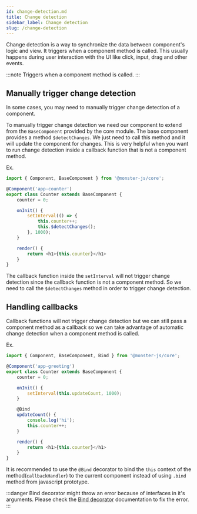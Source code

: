 ```yaml
---
id: change-detection.md
title: Change detection
sidebar_label: Change detection
slug: /change-detection
---
```


Change detection is a way to synchronize the data between component's logic and view.
It triggers when a component method is called.
This usually happens during user interaction with the UI like click, input, drag and other events.

:::note
Triggers when a component method is called.
:::

## Manually trigger change detection

In some cases, you may need to manually trigger change detection of a component.

To manually trigger change detection we need our component to extend from the `BaseComponent` provided by the core module.
The base component provides a method `$detectChanges`. We just need to call this method and it will update the component for changes.
This is very helpful when you want to run change detection inside a callback function that is not a component method.

Ex.

```typescript
import { Component, BaseComponent } from '@monster-js/core';

@Component('app-counter')
export class Counter extends BaseComponent {
    counter = 0;

    onInit() {
        setInterval(() => {
            this.counter++;
            this.$detectChanges();
        }, 1000);
    }

    render() {
        return <h1>{this.counter}</h1>
    }
}
```

The callback function inside the `setInterval` will not trigger change detection since the callback function is not a component method.
So we need to call the `$detectChanges` method in order to trigger change detection.

## Handling callbacks

Callback functions will not trigger change detection but we can still pass a component method as a callback so we can take advantage of automatic change detection when a component method is called.

Ex.

```typescript
import { Component, BaseComponent, Bind } from '@monster-js/core';

@Component('app-greeting')
export class Counter extends BaseComponent {
    counter = 0;

    onInit() {
        setInterval(this.updateCount, 1000);
    }

    @Bind
    updateCount() {
        console.log('hi');
        this.counter++;
    }

    render() {
        return <h1>{this.counter}</h1>
    }
}
```

It is recommended to use the `@Bind` decorator to bind the `this` context of the method(`callbackHandler`) to the current component instead of using `.bind` method from javascript prototype.

:::danger
Bind decorator might throw an error because of interfaces in it's arguments.
Please check the [Bind decorator](./bind-decorator) documentation to fix the error.
:::